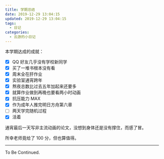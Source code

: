 ```yaml
---
title: 学期总结
date: 2019-12-29 13:04:15
updated: 2019-12-29 13:04:15
tags:
  - 日记
categories:
  - 云游的小日记
---
```


<!-- more -->

本学期达成的成就：

- [x] QQ 好友几乎没有学校新同学
- [x] 买了一堆书根本没有看
- [x] 周末全在肝作业
- [x] 实验室通宵跨年
- [x] 熬夜总数比过去五年加起来还要多
- [x] 就算作业做到再晚也要看两小时动画
- [x] 抗压能力 MAX
- [x] 作为成年人推完明日方舟第六章
- [ ] 两天学完随机过程
- [x] 活着

通宵最后一天写非主流动画的论文，没想到身体还是没有撑住，而感了冒。

所幸老师竟给了 100 分，但也算值得。

---

To Be Continued.
